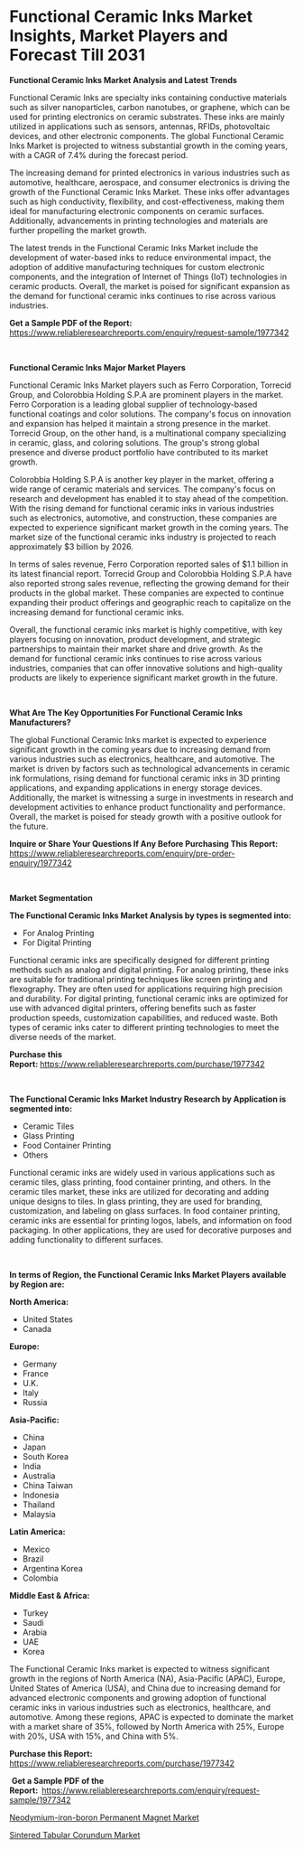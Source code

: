 <p><h1>Functional Ceramic Inks Market Insights, Market Players and Forecast Till 2031</h1></p><p><strong>Functional Ceramic Inks Market Analysis and Latest Trends</strong></p>
<p><p>Functional Ceramic Inks are specialty inks containing conductive materials such as silver nanoparticles, carbon nanotubes, or graphene, which can be used for printing electronics on ceramic substrates. These inks are mainly utilized in applications such as sensors, antennas, RFIDs, photovoltaic devices, and other electronic components. The global Functional Ceramic Inks Market is projected to witness substantial growth in the coming years, with a CAGR of 7.4% during the forecast period.</p><p>The increasing demand for printed electronics in various industries such as automotive, healthcare, aerospace, and consumer electronics is driving the growth of the Functional Ceramic Inks Market. These inks offer advantages such as high conductivity, flexibility, and cost-effectiveness, making them ideal for manufacturing electronic components on ceramic surfaces. Additionally, advancements in printing technologies and materials are further propelling the market growth.</p><p>The latest trends in the Functional Ceramic Inks Market include the development of water-based inks to reduce environmental impact, the adoption of additive manufacturing techniques for custom electronic components, and the integration of Internet of Things (IoT) technologies in ceramic products. Overall, the market is poised for significant expansion as the demand for functional ceramic inks continues to rise across various industries.</p></p>
<p><strong>Get a Sample PDF of the Report:&nbsp;</strong> <a href="https://www.reliableresearchreports.com/enquiry/request-sample/1977342">https://www.reliableresearchreports.com/enquiry/request-sample/1977342</a></p>
<p>&nbsp;</p>
<p><strong>Functional Ceramic Inks Major Market Players</strong></p>
<p><p>Functional Ceramic Inks Market players such as Ferro Corporation, Torrecid Group, and Colorobbia Holding S.P.A are prominent players in the market. Ferro Corporation is a leading global supplier of technology-based functional coatings and color solutions. The company's focus on innovation and expansion has helped it maintain a strong presence in the market. Torrecid Group, on the other hand, is a multinational company specializing in ceramic, glass, and coloring solutions. The group's strong global presence and diverse product portfolio have contributed to its market growth.</p><p>Colorobbia Holding S.P.A is another key player in the market, offering a wide range of ceramic materials and services. The company's focus on research and development has enabled it to stay ahead of the competition. With the rising demand for functional ceramic inks in various industries such as electronics, automotive, and construction, these companies are expected to experience significant market growth in the coming years. The market size of the functional ceramic inks industry is projected to reach approximately $3 billion by 2026.</p><p>In terms of sales revenue, Ferro Corporation reported sales of $1.1 billion in its latest financial report. Torrecid Group and Colorobbia Holding S.P.A have also reported strong sales revenue, reflecting the growing demand for their products in the global market. These companies are expected to continue expanding their product offerings and geographic reach to capitalize on the increasing demand for functional ceramic inks.</p><p>Overall, the functional ceramic inks market is highly competitive, with key players focusing on innovation, product development, and strategic partnerships to maintain their market share and drive growth. As the demand for functional ceramic inks continues to rise across various industries, companies that can offer innovative solutions and high-quality products are likely to experience significant market growth in the future.</p></p>
<p>&nbsp;</p>
<p><strong>What Are The Key Opportunities For Functional Ceramic Inks Manufacturers?</strong></p>
<p><p>The global Functional Ceramic Inks market is expected to experience significant growth in the coming years due to increasing demand from various industries such as electronics, healthcare, and automotive. The market is driven by factors such as technological advancements in ceramic ink formulations, rising demand for functional ceramic inks in 3D printing applications, and expanding applications in energy storage devices. Additionally, the market is witnessing a surge in investments in research and development activities to enhance product functionality and performance. Overall, the market is poised for steady growth with a positive outlook for the future.</p></p>
<p><strong>Inquire or Share Your Questions If Any Before Purchasing This Report:</strong> <a href="https://www.reliableresearchreports.com/enquiry/pre-order-enquiry/1977342">https://www.reliableresearchreports.com/enquiry/pre-order-enquiry/1977342</a></p>
<p>&nbsp;</p>
<p><strong>Market Segmentation</strong></p>
<p><strong>The Functional Ceramic Inks Market Analysis by types is segmented into:</strong></p>
<p><ul><li>For Analog Printing</li><li>For Digital Printing</li></ul></p>
<p><p>Functional ceramic inks are specifically designed for different printing methods such as analog and digital printing. For analog printing, these inks are suitable for traditional printing techniques like screen printing and flexography. They are often used for applications requiring high precision and durability. For digital printing, functional ceramic inks are optimized for use with advanced digital printers, offering benefits such as faster production speeds, customization capabilities, and reduced waste. Both types of ceramic inks cater to different printing technologies to meet the diverse needs of the market.</p></p>
<p><strong>Purchase this Report:&nbsp;</strong><a href="https://www.reliableresearchreports.com/purchase/1977342">https://www.reliableresearchreports.com/purchase/1977342</a></p>
<p>&nbsp;</p>
<p><strong>The Functional Ceramic Inks Market Industry Research by Application is segmented into:</strong></p>
<p><ul><li>Ceramic Tiles</li><li>Glass Printing</li><li>Food Container Printing</li><li>Others</li></ul></p>
<p><p>Functional ceramic inks are widely used in various applications such as ceramic tiles, glass printing, food container printing, and others. In the ceramic tiles market, these inks are utilized for decorating and adding unique designs to tiles. In glass printing, they are used for branding, customization, and labeling on glass surfaces. In food container printing, ceramic inks are essential for printing logos, labels, and information on food packaging. In other applications, they are used for decorative purposes and adding functionality to different surfaces.</p></p>
<p>&nbsp;</p>
<p><strong>In terms of Region, the Functional Ceramic Inks Market Players available by Region are:</strong></p>
<p>
    <p> <strong> North America: </strong>
        <ul>
            <li>United States</li>
            <li>Canada</li>
        </ul>
        </p> 
    <p> <strong> Europe: </strong>
        <ul>
            <li>Germany</li>
            <li>France</li>
            <li>U.K.</li>
            <li>Italy</li>
            <li>Russia</li>
        </ul>
        </p> 
    <p> <strong> Asia-Pacific: </strong>
        <ul>
            <li>China</li>
            <li>Japan</li>
            <li>South Korea</li>
            <li>India</li>
            <li>Australia</li>
            <li>China Taiwan</li>
            <li>Indonesia</li>
            <li>Thailand</li>
            <li>Malaysia</li>
        </ul>
        </p> 
    <p> <strong> Latin America: </strong>
        <ul>
            <li>Mexico</li>
            <li>Brazil</li>
            <li>Argentina Korea</li>
            <li>Colombia</li>
        </ul>
        </p> 
    <p> <strong> Middle East & Africa: </strong>
        <ul>
            <li>Turkey</li>
            <li>Saudi</li>
            <li>Arabia</li>
            <li>UAE</li>
            <li>Korea</li>
        </ul>
    </p>
    </p>
<p><p>The Functional Ceramic Inks market is expected to witness significant growth in the regions of North America (NA), Asia-Pacific (APAC), Europe, United States of America (USA), and China due to increasing demand for advanced electronic components and growing adoption of functional ceramic inks in various industries such as electronics, healthcare, and automotive. Among these regions, APAC is expected to dominate the market with a market share of 35%, followed by North America with 25%, Europe with 20%, USA with 15%, and China with 5%.</p></p>
<p><strong>Purchase this Report: </strong><a href="https://www.reliableresearchreports.com/purchase/1977342">https://www.reliableresearchreports.com/purchase/1977342</a></p>
<p>&nbsp;<strong>Get a Sample PDF of the Report:&nbsp;&nbsp;</strong><a href="https://www.reliableresearchreports.com/enquiry/request-sample/1977342">https://www.reliableresearchreports.com/enquiry/request-sample/1977342</a></p>
<p><strong></strong></p>
<p><p><a href="https://github.com/Sherrillcrooksxa8i18ucf2m/Market-Research-Report-List-1/blob/main/neodymium-iron-boron-permanent-magnet-market.md">Neodymium-iron-boron Permanent Magnet Market</a></p><p><a href="https://summer-dogwood-3e9.notion.site/Sintered-Tabular-Corundum-Market-Size-Growing-and-Forecasted-for-period-from-2024-2031-and-provide-264180525ee04888903fee900efebc9c">Sintered Tabular Corundum Market</a></p></p>